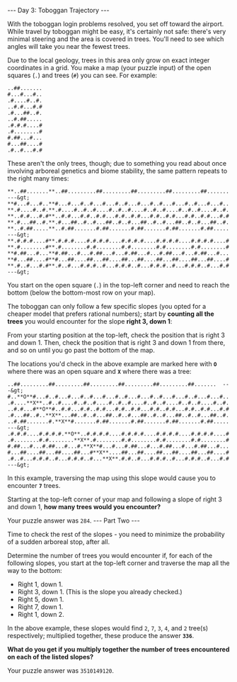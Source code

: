 --- Day 3: Toboggan Trajectory ---

With the toboggan login problems resolved, you set off toward the airport. While travel by toboggan might be easy, it's certainly not safe: there's <span title="It looks like the toboggan steering system even runs on Intcode! Good thing you don't have to modify it.">very minimal steering</span> and the area is covered in trees. You'll need to see which angles will take you near the fewest trees.


Due to the local geology, trees in this area only grow on exact integer coordinates in a grid. You make a map (your puzzle input) of the open squares (`.`) and trees (`#`) you can see. For example:

```
..##.......
#...#...#..
.#....#..#.
..#.#...#.#
.#...##..#.
..#.##.....
.#.#.#....#
.#........#
#.##...#...
#...##....#
.#..#...#.#
```

These aren't the only trees, though; due to something you read about once involving arboreal genetics and biome stability, the same pattern repeats to the right many times:

```
**..##.......**..##.........##.........##.........##.........##.......  ---&gt;
**#...#...#..**#...#...#..#...#...#..#...#...#..#...#...#..#...#...#..
**.#....#..#.**.#....#..#..#....#..#..#....#..#..#....#..#..#....#..#.
**..#.#...#.#**..#.#...#.#..#.#...#.#..#.#...#.#..#.#...#.#..#.#...#.#
**.#...##..#.**.#...##..#..#...##..#..#...##..#..#...##..#..#...##..#.
**..#.##.....**..#.##.......#.##.......#.##.......#.##.......#.##.....  ---&gt;
**.#.#.#....#**.#.#.#....#.#.#.#....#.#.#.#....#.#.#.#....#.#.#.#....#
**.#........#**.#........#.#........#.#........#.#........#.#........#
**#.##...#...**#.##...#...#.##...#...#.##...#...#.##...#...#.##...#...
**#...##....#**#...##....##...##....##...##....##...##....##...##....#
**.#..#...#.#**.#..#...#.#.#..#...#.#.#..#...#.#.#..#...#.#.#..#...#.#  ---&gt;
```

You start on the open square (`.`) in the top-left corner and need to reach the bottom (below the bottom-most row on your map).


The toboggan can only follow a few specific slopes (you opted for a cheaper model that prefers rational numbers); start by **counting all the trees** you would encounter for the slope **right 3, down 1**:


From your starting position at the top-left, check the position that is right 3 and down 1. Then, check the position that is right 3 and down 1 from there, and so on until you go past the bottom of the map.


The locations you'd check in the above example are marked here with **`O`** where there was an open square and **`X`** where there was a tree:

```
..##.........##.........##.........##.........##.........##.......  ---&gt;
#..**O**#...#..#...#...#..#...#...#..#...#...#..#...#...#..#...#...#..
.#....**X**..#..#....#..#..#....#..#..#....#..#..#....#..#..#....#..#.
..#.#...#**O**#..#.#...#.#..#.#...#.#..#.#...#.#..#.#...#.#..#.#...#.#
.#...##..#..**X**...##..#..#...##..#..#...##..#..#...##..#..#...##..#.
..#.##.......#.**X**#.......#.##.......#.##.......#.##.......#.##.....  ---&gt;
.#.#.#....#.#.#.#.**O**..#.#.#.#....#.#.#.#....#.#.#.#....#.#.#.#....#
.#........#.#........**X**.#........#.#........#.#........#.#........#
#.##...#...#.##...#...#.**X**#...#...#.##...#...#.##...#...#.##...#...
#...##....##...##....##...#**X**....##...##....##...##....##...##....#
.#..#...#.#.#..#...#.#.#..#...**X**.#.#..#...#.#.#..#...#.#.#..#...#.#  ---&gt;
```

In this example, traversing the map using this slope would cause you to encounter **`7`** trees.


Starting at the top-left corner of your map and following a slope of right 3 and down 1, **how many trees would you encounter?**



Your puzzle answer was `284`.
--- Part Two ---

Time to check the rest of the slopes - you need to minimize the probability of a sudden arboreal stop, after all.


Determine the number of trees you would encounter if, for each of the following slopes, you start at the top-left corner and traverse the map all the way to the bottom:

<ul>
<li>Right 1, down 1.</li>
<li>Right 3, down 1. (This is the slope you already checked.)</li>
<li>Right 5, down 1.</li>
<li>Right 7, down 1.</li>
<li>Right 1, down 2.</li>
</ul>

In the above example, these slopes would find `2`, `7`, `3`, `4`, and `2` tree(s) respectively; multiplied together, these produce the answer **`336`**.


**What do you get if you multiply together the number of trees encountered on each of the listed slopes?**



Your puzzle answer was `3510149120`.